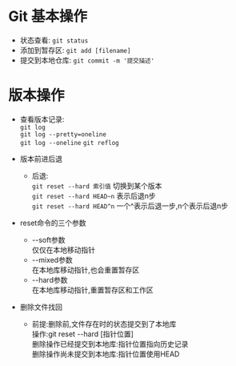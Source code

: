 # Git 基本操作
- 状态查看: `git status`
- 添加到暂存区: `git add [filename]`
- 提交到本地仓库: `git commit -m '提交描述'`
# 版本操作
- 查看版本记录:   
`git log`  
`git log --pretty=oneline`  
`git log --oneline`
`git reflog`

- 版本前进后退
  * 后退:   
  `git reset --hard 索引值`  切换到某个版本  
  `git reset --hard HEAD~n` 表示后退n步  
  `git reset --hard HEAD^n` 一个^表示后退一步,n个表示后退n步
- reset命令的三个参数  
  * --soft参数  
  仅仅在本地移动指针
  * --mixed参数  
  在本地库移动指针,也会重置暂存区
  * --hard参数  
  在本地库移动指针,重置暂存区和工作区
- 删除文件找回
  * 前提:删除前,文件存在时的状态提交到了本地库  
    操作:git reset --hard [指针位置]  
    删除操作已经提交到本地库:指针位置指向历史记录  
    删除操作尚未提交到本地库:指针位置使用HEAD
    
